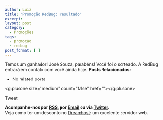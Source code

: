 ```yaml
---
author: Luiz
title: 'Promoção RedBug: resultado'
excerpt:
layout: post
category:
  - Promoções
tags:
  - promoção
  - redbug
post_format: [ ]
---
```

Temos um ganhador! José Souza, parabéns! Você foi o sorteado. A RedBug entrará em contato com você ainda hoje. 
**Posts Relacionados:** 
*   No related posts

<g:plusone size="medium" count="false" href=""></g:plusone> 

[Tweet][1] 





**Acompanhe-nos por [ RSS][2], por [Email][3] ou via [Twitter][4].**  
Veja como ter um desconto no [Dreamhost][5]: um excelente servidor web.

 [1]: https://twitter.com/share
 [2]: http://feeds.feedburner.com/VidaGeek
 [3]: http://feedburner.google.com/fb/a/mailverify?uri=VidaGeek&loc=pt_BR
 [4]: http://twitter.com/blogvidageek
 [5]: http://vidageek.net/dreamhost/